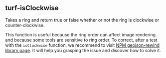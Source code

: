## turf-isClockwise

Takes a ring and return true or false whether or not the ring is clockwise or counter-clockwise.

This function is useful because the ring order can affect image rendering and because some tools are sensitive to ring order. To correct, after a test with the `isClockwise` function, we recommend to visit [NPM geojson-rewind library page](https://www.npmjs.com/package/geojson-rewind). It will help you grasping the issue and discover how to solve it.